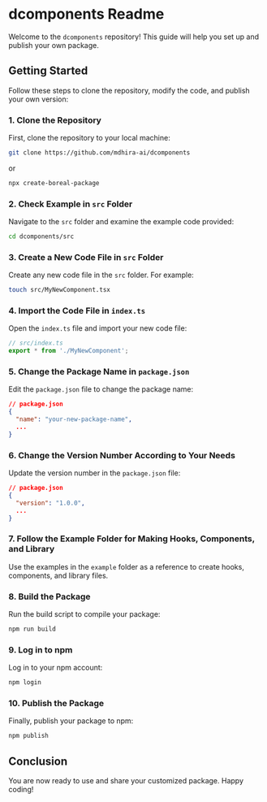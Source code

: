 # dcomponents Readme

Welcome to the `dcomponents` repository! This guide will help you set up and publish your own package.

## Getting Started

Follow these steps to clone the repository, modify the code, and publish your own version:

### 1. Clone the Repository

First, clone the repository to your local machine:

```bash
git clone https://github.com/mdhira-ai/dcomponents
```

or

```bash
npx create-boreal-package
```


### 2. Check Example in `src` Folder

Navigate to the `src` folder and examine the example code provided:

```bash
cd dcomponents/src
```

### 3. Create a New Code File in `src` Folder

Create any new code file in the `src` folder. For example:

```bash
touch src/MyNewComponent.tsx
```

### 4. Import the Code File in `index.ts`

Open the `index.ts` file and import your new code file:

```typescript
// src/index.ts
export * from './MyNewComponent';
```

### 5. Change the Package Name in `package.json`

Edit the `package.json` file to change the package name:

```json
// package.json
{
  "name": "your-new-package-name",
  ...
}
```

### 6. Change the Version Number According to Your Needs

Update the version number in the `package.json` file:

```json
// package.json
{
  "version": "1.0.0",
  ...
}
```

### 7. Follow the Example Folder for Making Hooks, Components, and Library

Use the examples in the `example` folder as a reference to create hooks, components, and library files.

### 8. Build the Package

Run the build script to compile your package:

```bash
npm run build
```

### 9. Log in to npm

Log in to your npm account:

```bash
npm login
```

### 10. Publish the Package

Finally, publish your package to npm:

```bash
npm publish
```

## Conclusion

You are now ready to use and share your customized package. Happy coding!